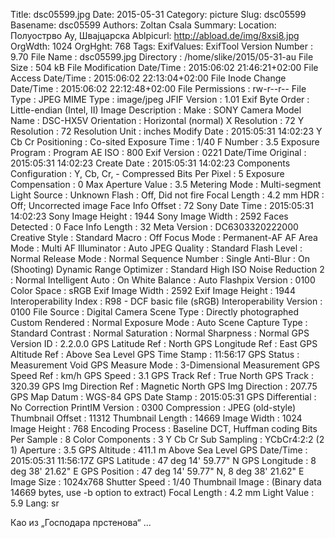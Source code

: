 Title: dsc05599.jpg
Date: 2015-05-31
Category: picture
Slug: dsc05599
Basename: dsc05599
Authors: Zoltan Csala
Summary:
Location: Полуострво Ау, Швајцарска
Ablpicurl: http://abload.de/img/8xsi8.jpg
OrgWdth: 1024
OrgHght: 768
Tags:
ExifValues: ExifTool Version Number : 9.70
            File Name : dsc05599.jpg
            Directory : /home/slike/2015/05-31-au
            File Size : 504 kB
            File Modification Date/Time : 2015:06:02 21:46:21+02:00
            File Access Date/Time : 2015:06:02 22:13:04+02:00
            File Inode Change Date/Time : 2015:06:02 22:12:48+02:00
            File Permissions : rw-r--r--
            File Type : JPEG
            MIME Type : image/jpeg
            JFIF Version : 1.01
            Exif Byte Order : Little-endian (Intel, II)
            Image Description :
            Make : SONY
            Camera Model Name : DSC-HX5V
            Orientation : Horizontal (normal)
            X Resolution : 72
            Y Resolution : 72
            Resolution Unit : inches
            Modify Date : 2015:05:31 14:02:23
            Y Cb Cr Positioning : Co-sited
            Exposure Time : 1/40
            F Number : 3.5
            Exposure Program : Program AE
            ISO : 800
            Exif Version : 0221
            Date/Time Original : 2015:05:31 14:02:23
            Create Date : 2015:05:31 14:02:23
            Components Configuration : Y, Cb, Cr, -
            Compressed Bits Per Pixel : 5
            Exposure Compensation : 0
            Max Aperture Value : 3.5
            Metering Mode : Multi-segment
            Light Source : Unknown
            Flash : Off, Did not fire
            Focal Length : 4.2 mm
            HDR : Off; Uncorrected image
            Face Info Offset : 72
            Sony Date Time : 2015:05:31 14:02:23
            Sony Image Height : 1944
            Sony Image Width : 2592
            Faces Detected : 0
            Face Info Length : 32
            Meta Version : DC6303320222000
            Creative Style : Standard
            Macro : Off
            Focus Mode : Permanent-AF
            AF Area Mode : Multi
            AF Illuminator : Auto
            JPEG Quality : Standard
            Flash Level : Normal
            Release Mode : Normal
            Sequence Number : Single
            Anti-Blur : On (Shooting)
            Dynamic Range Optimizer : Standard
            High ISO Noise Reduction 2 : Normal
            Intelligent Auto : On
            White Balance : Auto
            Flashpix Version : 0100
            Color Space : sRGB
            Exif Image Width : 2592
            Exif Image Height : 1944
            Interoperability Index : R98 - DCF basic file (sRGB)
            Interoperability Version : 0100
            File Source : Digital Camera
            Scene Type : Directly photographed
            Custom Rendered : Normal
            Exposure Mode : Auto
            Scene Capture Type : Standard
            Contrast : Normal
            Saturation : Normal
            Sharpness : Normal
            GPS Version ID : 2.2.0.0
            GPS Latitude Ref : North
            GPS Longitude Ref : East
            GPS Altitude Ref : Above Sea Level
            GPS Time Stamp : 11:56:17
            GPS Status : Measurement Void
            GPS Measure Mode : 3-Dimensional Measurement
            GPS Speed Ref : km/h
            GPS Speed : 3.1
            GPS Track Ref : True North
            GPS Track : 320.39
            GPS Img Direction Ref : Magnetic North
            GPS Img Direction : 207.75
            GPS Map Datum : WGS-84
            GPS Date Stamp : 2015:05:31
            GPS Differential : No Correction
            PrintIM Version : 0300
            Compression : JPEG (old-style)
            Thumbnail Offset : 11312
            Thumbnail Length : 14669
            Image Width : 1024
            Image Height : 768
            Encoding Process : Baseline DCT, Huffman coding
            Bits Per Sample : 8
            Color Components : 3
            Y Cb Cr Sub Sampling : YCbCr4:2:2 (2 1)
            Aperture : 3.5
            GPS Altitude : 411.1 m Above Sea Level
            GPS Date/Time : 2015:05:31 11:56:17Z
            GPS Latitude : 47 deg 14' 59.77" N
            GPS Longitude : 8 deg 38' 21.62" E
            GPS Position : 47 deg 14' 59.77" N, 8 deg 38' 21.62" E
            Image Size : 1024x768
            Shutter Speed : 1/40
            Thumbnail Image : (Binary data 14669 bytes, use -b option to extract)
            Focal Length : 4.2 mm
            Light Value : 5.9
Lang: sr

Као из „Господара прстенова“ ...
